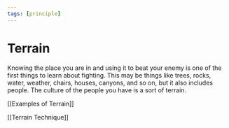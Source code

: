 ```yaml
---
tags: [principle]
---
```


# Terrain

Knowing the place you are in and using it to beat your enemy is one of the first things to learn about fighting. This may be things like trees, rocks, water, weather, chairs, houses, canyons, and so on, but it also includes people. The culture of the people you have is a sort of terrain. 

[[Examples of Terrain]]

[[Terrain Technique]]
